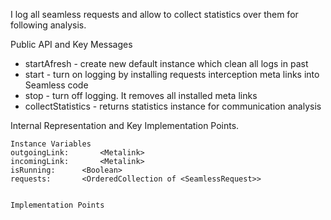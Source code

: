 I log all seamless requests and allow to collect statistics over them for following analysis.

Public API and Key Messages

- startAfresh - create new default instance which clean all logs in past
- start - turn on logging by installing requests interception meta links into Seamless code
- stop - turn off logging. It removes all installed meta links
- collectStatistics - returns statistics instance for communication analysis

Internal Representation and Key Implementation Points.

    Instance Variables
	outgoingLink:		<Metalink>
	incomingLink:		<Metalink>
	isRunning:		<Boolean>	
	requests:		<OrderedCollection of <SeamlessRequest>>


    Implementation Points
